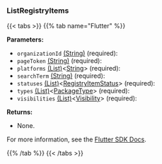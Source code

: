 ### ListRegistryItems

{{< tabs >}}
{{% tab name="Flutter" %}}

**Parameters:**

- `organizationId` [(String)](https://api.flutter.dev/flutter/dart-core/String-class.html) (required):
- `pageToken` [(String)](https://api.flutter.dev/flutter/dart-core/String-class.html) (required):
- `platforms` [(List)](https://api.flutter.dev/flutter/dart-core/List-class.html)<[String](https://api.flutter.dev/flutter/dart-core/String-class.html)> (required):
- `searchTerm` [(String)](https://api.flutter.dev/flutter/dart-core/String-class.html) (required):
- `statuses` [(List)](https://api.flutter.dev/flutter/dart-core/List-class.html)<[RegistryItemStatus](https://flutter.viam.dev/viam_protos.app.app/RegistryItemStatus-class.html)> (required):
- `types` [(List)](https://api.flutter.dev/flutter/dart-core/List-class.html)<[PackageType](https://flutter.viam.dev/viam_protos.app.packages/PackageType-class.html)> (required):
- `visibilities` [(List)](https://api.flutter.dev/flutter/dart-core/List-class.html)<[Visibility](https://flutter.viam.dev/viam_protos.app.app/Visibility-class.html)> (required):

**Returns:**

- None.

For more information, see the [Flutter SDK Docs](https://flutter.viam.dev/viam_protos.app.app/AppServiceClient/listRegistryItems.html).

{{% /tab %}}
{{< /tabs >}}
